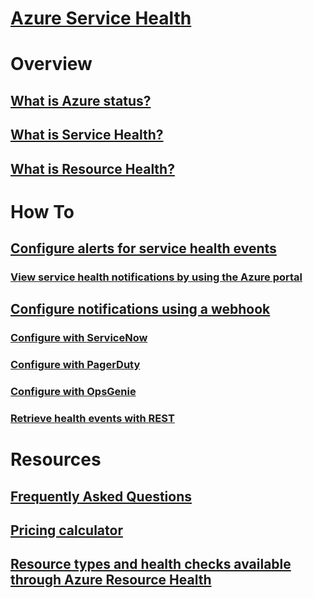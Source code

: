 # [Azure Service Health](index.md)

# Overview
## [What is Azure status?](azure-status-overview.md)
## [What is Service Health?](service-health-overview.md)
## [What is Resource Health?](resource-health-overview.md)
# How To
## [Configure alerts for service health events](../monitoring-and-diagnostics/monitoring-activity-log-alerts-on-service-notifications.md?toc=%2fazure%2fservice-health%2ftoc.json)
### [View service health notifications by using the Azure portal](../monitoring-and-diagnostics/monitoring-service-notifications.md?toc=%2fazure%2fservice-health%2ftoc.json)
## [Configure notifications using a webhook](service-health-alert-webhook-guide.md)
### [Configure with ServiceNow](service-health-alert-webhook-servicenow.md)
### [Configure with PagerDuty](service-health-alert-webhook-pagerduty.md)
### [Configure with OpsGenie](service-health-alert-webhook-opsgenie.md)
### [Retrieve health events with REST](service-health-rest.md)
# Resources
## [Frequently Asked Questions](resource-health-faq.md)
## [Pricing calculator](https://azure.microsoft.com/pricing/calculator/)
## [Resource types and health checks available through Azure Resource Health](resource-health-checks-resource-types.md)